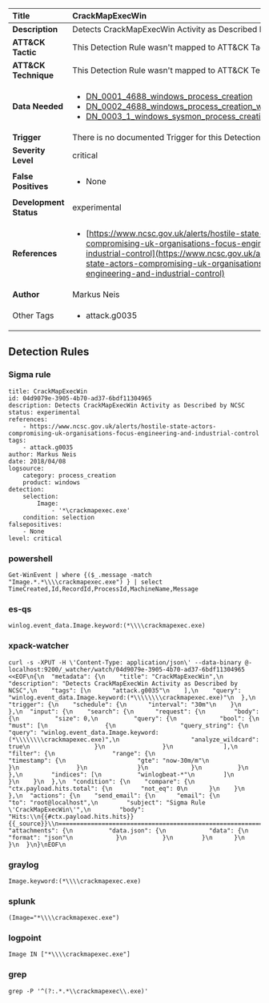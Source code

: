 | Title                    | CrackMapExecWin       |
|:-------------------------|:------------------|
| **Description**          | Detects CrackMapExecWin Activity as Described by NCSC |
| **ATT&amp;CK Tactic**    |   This Detection Rule wasn't mapped to ATT&amp;CK Tactic yet  |
| **ATT&amp;CK Technique** |  This Detection Rule wasn't mapped to ATT&amp;CK Technique yet  |
| **Data Needed**          | <ul><li>[DN_0001_4688_windows_process_creation](../Data_Needed/DN_0001_4688_windows_process_creation.md)</li><li>[DN_0002_4688_windows_process_creation_with_commandline](../Data_Needed/DN_0002_4688_windows_process_creation_with_commandline.md)</li><li>[DN_0003_1_windows_sysmon_process_creation](../Data_Needed/DN_0003_1_windows_sysmon_process_creation.md)</li></ul>  |
| **Trigger**              |  There is no documented Trigger for this Detection Rule yet  |
| **Severity Level**       | critical |
| **False Positives**      | <ul><li>None</li></ul>  |
| **Development Status**   | experimental |
| **References**           | <ul><li>[https://www.ncsc.gov.uk/alerts/hostile-state-actors-compromising-uk-organisations-focus-engineering-and-industrial-control](https://www.ncsc.gov.uk/alerts/hostile-state-actors-compromising-uk-organisations-focus-engineering-and-industrial-control)</li></ul>  |
| **Author**               | Markus Neis |
| Other Tags           | <ul><li>attack.g0035</li></ul> | 

## Detection Rules

### Sigma rule

```
title: CrackMapExecWin
id: 04d9079e-3905-4b70-ad37-6bdf11304965
description: Detects CrackMapExecWin Activity as Described by NCSC
status: experimental
references:
    - https://www.ncsc.gov.uk/alerts/hostile-state-actors-compromising-uk-organisations-focus-engineering-and-industrial-control
tags:
    - attack.g0035
author: Markus Neis
date: 2018/04/08
logsource:
    category: process_creation
    product: windows
detection:
    selection:
        Image:
            - '*\crackmapexec.exe'
    condition: selection
falsepositives:
    - None
level: critical

```





### powershell
    
```
Get-WinEvent | where {($_.message -match "Image.*.*\\\\crackmapexec.exe") } | select TimeCreated,Id,RecordId,ProcessId,MachineName,Message
```


### es-qs
    
```
winlog.event_data.Image.keyword:(*\\\\crackmapexec.exe)
```


### xpack-watcher
    
```
curl -s -XPUT -H \'Content-Type: application/json\' --data-binary @- localhost:9200/_watcher/watch/04d9079e-3905-4b70-ad37-6bdf11304965 <<EOF\n{\n  "metadata": {\n    "title": "CrackMapExecWin",\n    "description": "Detects CrackMapExecWin Activity as Described by NCSC",\n    "tags": [\n      "attack.g0035"\n    ],\n    "query": "winlog.event_data.Image.keyword:(*\\\\\\\\crackmapexec.exe)"\n  },\n  "trigger": {\n    "schedule": {\n      "interval": "30m"\n    }\n  },\n  "input": {\n    "search": {\n      "request": {\n        "body": {\n          "size": 0,\n          "query": {\n            "bool": {\n              "must": [\n                {\n                  "query_string": {\n                    "query": "winlog.event_data.Image.keyword:(*\\\\\\\\crackmapexec.exe)",\n                    "analyze_wildcard": true\n                  }\n                }\n              ],\n              "filter": {\n                "range": {\n                  "timestamp": {\n                    "gte": "now-30m/m"\n                  }\n                }\n              }\n            }\n          }\n        },\n        "indices": [\n          "winlogbeat-*"\n        ]\n      }\n    }\n  },\n  "condition": {\n    "compare": {\n      "ctx.payload.hits.total": {\n        "not_eq": 0\n      }\n    }\n  },\n  "actions": {\n    "send_email": {\n      "email": {\n        "to": "root@localhost",\n        "subject": "Sigma Rule \'CrackMapExecWin\'",\n        "body": "Hits:\\n{{#ctx.payload.hits.hits}}{{_source}}\\n================================================================================\\n{{/ctx.payload.hits.hits}}",\n        "attachments": {\n          "data.json": {\n            "data": {\n              "format": "json"\n            }\n          }\n        }\n      }\n    }\n  }\n}\nEOF\n
```


### graylog
    
```
Image.keyword:(*\\\\crackmapexec.exe)
```


### splunk
    
```
(Image="*\\\\crackmapexec.exe")
```


### logpoint
    
```
Image IN ["*\\\\crackmapexec.exe"]
```


### grep
    
```
grep -P '^(?:.*.*\\crackmapexec\\.exe)'
```




